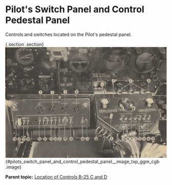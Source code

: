 
Pilot\'s Switch Panel and Control Pedestal Panel
================================================


Controls and switches located on the Pilot\'s pedestal panel.

 {.section .section}
![](../images/pilots_switch_panel_and_control_pedestal_panel.png){#pilots_switch_panel_and_control_pedestal_panel__image_txp_ggm_cgb
.image}





**Parent topic:** [Location of Controls B-25 C and
D](../topics/location_of_controls_b_25_c_and_d.md "An overview of the airplane's key controls and their locations.")



